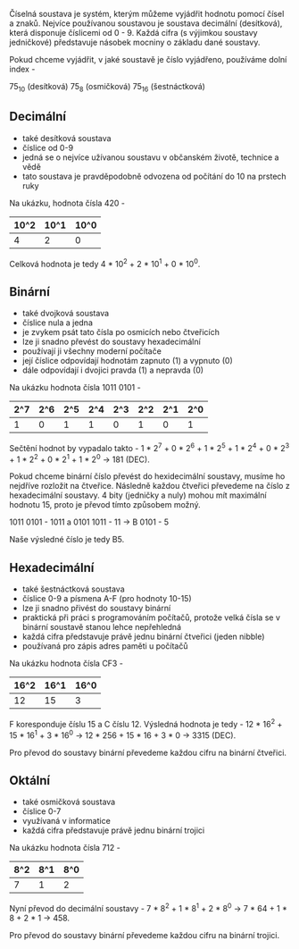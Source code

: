 Číselná soustava je systém, kterým můžeme vyjádřit hodnotu pomocí čísel a znaků. Nejvíce používanou soustavou je soustava decimální (desítková), která disponuje číslicemi od 0 - 9. Každá cifra (s výjimkou soustavy jedničkové) představuje násobek mocniny o základu dané soustavy.

Pokud chceme vyjádřit, v jaké soustavě je číslo vyjádřeno, používáme dolní index -

75<sub>10</sub> (desítková)
75<sub>8</sub> (osmičková)
75<sub>16</sub> (šestnáctková)

## Decimální

* také desítková soustava
* číslice od 0-9
* jedná se o nejvíce užívanou soustavu v občanském životě, technice a vědě
* tato soustava je pravděpodobně odvozena od počítání do 10 na prstech ruky

Na ukázku, hodnota čísla 420 -

| 10^2 | 10^1 | 10^0 |
|------|------|------|
| 4    | 2    | 0    |

Celková hodnota je tedy 4 \* 10<sup>2</sup> + 2 \* 10<sup>1</sup> + 0 \* 10<sup>0</sup>.

## Binární

* také dvojková soustava
* číslice nula a jedna
* je zvykem psát tato čísla po osmicích nebo čtveřicích
* lze ji snadno převést do soustavy hexadecimální
* používají ji všechny moderní počítače
* její číslice odpovídají hodnotám zapnuto (1) a vypnuto (0)
* dále odpovídají i dvojici pravda (1) a nepravda (0)

Na ukázku hodnota čísla 1011 0101 -

| 2^7 | 2^6 | 2^5 | 2^4 | 2^3 | 2^2 | 2^1 | 2^0 |
|-----|-----|-----|-----|-----|-----|-----|-----|
| 1   | 0   | 1   | 1   | 0   | 1   | 0   | 1   |

Sečtění hodnot by vypadalo takto - 1 \* 2<sup>7</sup> + 0 \* 2<sup>6</sup> + 1 \* 2<sup>5</sup> + 1 \* 2<sup>4</sup> + 0 \* 2<sup>3</sup> + 1 \* 2<sup>2</sup> + 0 \* 2<sup>1</sup> + 1 \* 2<sup>0</sup> -> 181 (DEC).

Pokud chceme binární číslo převést do hexidecimální soustavy, musíme ho nejdříve rozložit na čtveřice. Následně každou čtveřici převedeme na číslo z hexadecimální soustavy. 4 bity (jedničky a nuly) mohou mít maximální hodnotu 15, proto je převod tímto způsobem možný.

1011 0101 - 1011 a 0101
1011 - 11 -> B
0101 - 5

Naše výsledné číslo je tedy B5.

## Hexadecimální

* také šestnáctková soustava
* číslice 0-9 a písmena A-F (pro hodnoty 10-15)
* lze ji snadno přivést do soustavy binární
* praktická při práci s programováním počítačů, protože velká čísla se v binární soustavě stanou lehce nepřehledná
* každá cifra představuje právě jednu binární čtveřici (jeden nibble)
* používaná pro zápis adres paměti u počítačů

Na ukázku hodnota čísla CF3 -

| 16^2 | 16^1 | 16^0 |
|------|------|------|
| 12   | 15   | 3    |

F koresponduje číslu 15 a C číslu 12. Výsledná hodnota je tedy - 12 \* 16<sup>2</sup> + 15 \* 16<sup>1</sup> + 3 \* 16<sup>0</sup> -> 12 \* 256 + 15 \* 16 + 3 \* 0 -> 3315 (DEC).

Pro převod do soustavy binární převedeme každou cifru na binární čtveřici.

## Oktální

* také osmičková soustava
* číslice 0-7
* využívaná v informatice
* každá cifra představuje právě jednu binární trojici

Na ukázku hodnota čísla 712 -

| 8^2 | 8^1 | 8^0 |
|-----|-----|-----|
| 7   | 1   | 2   |

Nyní převod do decimální soustavy - 7 \* 8<sup>2</sup> + 1 \* 8<sup>1</sup> + 2 \* 8<sup>0</sup> -> 7 \* 64 + 1 \* 8 + 2 \* 1 -> 458.

Pro převod do soustavy binární převedeme každou cifru na binární trojici.